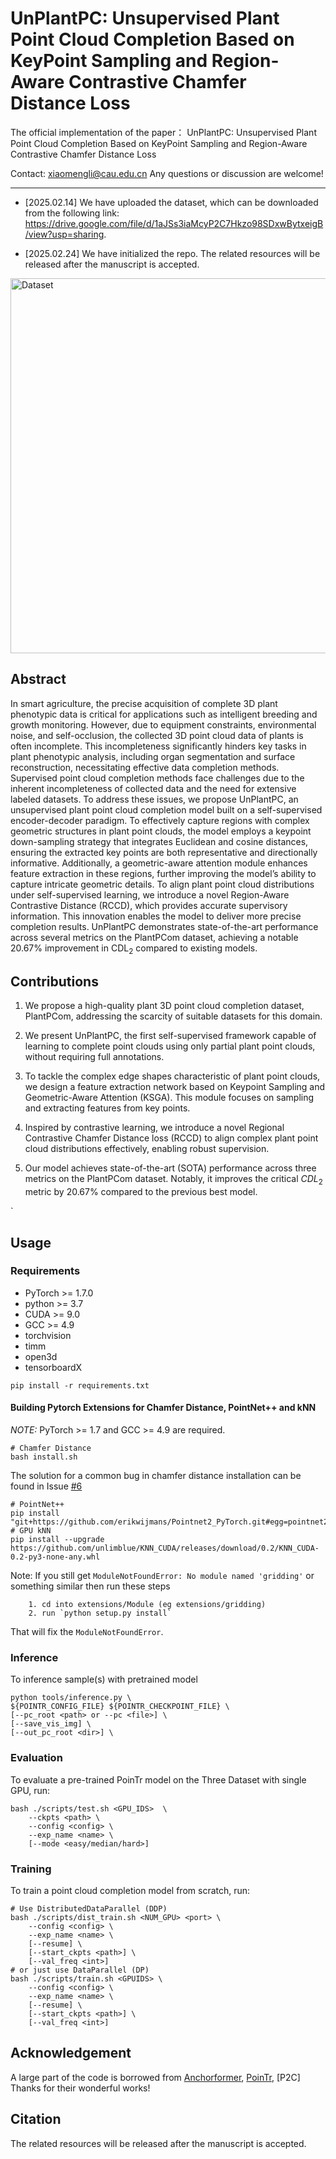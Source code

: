 # UnPlantPC: Unsupervised Plant Point Cloud Completion Based on KeyPoint Sampling and Region-Aware Contrastive Chamfer Distance Loss
The official implementation of the paper：
 UnPlantPC: Unsupervised Plant Point Cloud Completion Based on KeyPoint Sampling and Region-Aware Contrastive Chamfer Distance Loss

Contact: xiaomengli@cau.edu.cn Any questions or discussion are welcome!

-----
+ [2025.02.14] We have uploaded the dataset, which can be downloaded from the following link: https://drive.google.com/file/d/1aJSs3iaMcyP2C7Hkzo98SDxwBytxeigB/view?usp=sharing.

+ [2025.02.24] We have initialized the repo. The related resources will be released after the manuscript is accepted.


<img src="PlantPCom.png" alt="Dataset" width="800" height="600">




## Abstract
In smart agriculture, the precise acquisition of complete 3D plant phenotypic data is critical for applications such as intelligent breeding and growth monitoring. However, due to equipment constraints, environmental noise, and self-occlusion, the collected 3D point cloud data of plants is often incomplete. This incompleteness significantly hinders key tasks in plant phenotypic analysis, including organ segmentation and surface reconstruction, necessitating effective data completion methods.
Supervised point cloud completion methods face challenges due to the inherent incompleteness of collected data and the need for extensive labeled datasets. To address these issues, we propose UnPlantPC, an unsupervised plant point cloud completion model built on a self-supervised encoder-decoder paradigm. To effectively capture regions with complex geometric structures in plant point clouds, the model employs a keypoint down-sampling strategy that integrates Euclidean and cosine distances, ensuring the extracted key points are both representative and directionally informative. Additionally, a geometric-aware attention module enhances feature extraction in these regions, further improving the model’s ability to capture intricate geometric details. To align plant point cloud distributions under self-supervised learning, we introduce a novel Region-Aware Contrastive Distance (RCCD), which provides accurate supervisory information. This innovation enables the model to deliver more precise completion results.
UnPlantPC demonstrates state-of-the-art performance across several metrics on the PlantPCom dataset, achieving a notable 20.67\% improvement in CDL$_2$ compared to existing models.

## Contributions
1. We propose a high-quality plant 3D point cloud completion dataset, PlantPCom, addressing the scarcity of suitable datasets for this domain.
   
2. We present UnPlantPC, the first self-supervised framework capable of learning to complete point clouds using only partial plant point clouds, without requiring full annotations.

3. To tackle the complex edge shapes characteristic of plant point clouds, we design a feature extraction network based on Keypoint Sampling and Geometric-Aware Attention (KSGA). This module focuses on sampling and extracting features from key points.
4. Inspired by contrastive learning, we introduce a novel Regional Contrastive Chamfer Distance loss (RCCD) to align complex plant point cloud distributions effectively, enabling robust supervision.
5. Our model achieves state-of-the-art (SOTA) performance across three metrics on the PlantPCom dataset. Notably, it improves the critical $CDL_2$ metric by 20.67\% compared to the previous best model.

`

## Usage

### Requirements

- PyTorch >= 1.7.0
- python >= 3.7
- CUDA >= 9.0
- GCC >= 4.9 
- torchvision
- timm
- open3d
- tensorboardX

```
pip install -r requirements.txt
```

#### Building Pytorch Extensions for Chamfer Distance, PointNet++ and kNN

*NOTE:* PyTorch >= 1.7 and GCC >= 4.9 are required.

```
# Chamfer Distance
bash install.sh
```
The solution for a common bug in chamfer distance installation can be found in Issue [#6](https://github.com/yuxumin/PoinTr/issues/6)
```
# PointNet++
pip install "git+https://github.com/erikwijmans/Pointnet2_PyTorch.git#egg=pointnet2_ops&subdirectory=pointnet2_ops_lib"
# GPU kNN
pip install --upgrade https://github.com/unlimblue/KNN_CUDA/releases/download/0.2/KNN_CUDA-0.2-py3-none-any.whl
```

Note: If you still get `ModuleNotFoundError: No module named 'gridding'` or something similar then run these steps

```
    1. cd into extensions/Module (eg extensions/gridding)
    2. run `python setup.py install`
```

That will fix the `ModuleNotFoundError`.




### Inference

To inference sample(s) with pretrained model

```
python tools/inference.py \
${POINTR_CONFIG_FILE} ${POINTR_CHECKPOINT_FILE} \
[--pc_root <path> or --pc <file>] \
[--save_vis_img] \
[--out_pc_root <dir>] \
```


### Evaluation

To evaluate a pre-trained PoinTr model on the Three Dataset with single GPU, run:

```
bash ./scripts/test.sh <GPU_IDS>  \
    --ckpts <path> \
    --config <config> \
    --exp_name <name> \
    [--mode <easy/median/hard>]
```


### Training

To train a point cloud completion model from scratch, run:

```
# Use DistributedDataParallel (DDP)
bash ./scripts/dist_train.sh <NUM_GPU> <port> \
    --config <config> \
    --exp_name <name> \
    [--resume] \
    [--start_ckpts <path>] \
    [--val_freq <int>]
# or just use DataParallel (DP)
bash ./scripts/train.sh <GPUIDS> \
    --config <config> \
    --exp_name <name> \
    [--resume] \
    [--start_ckpts <path>] \
    [--val_freq <int>]
```
## Acknowledgement
A large part of the code is borrowed from [Anchorformer](https://github.com/chenzhik/AnchorFormer), [PoinTr](https://github.com/ifzhang/ByteTrack), [P2C] Thanks for their wonderful works!

## Citation
The related resources will be released after the manuscript is accepted. 
